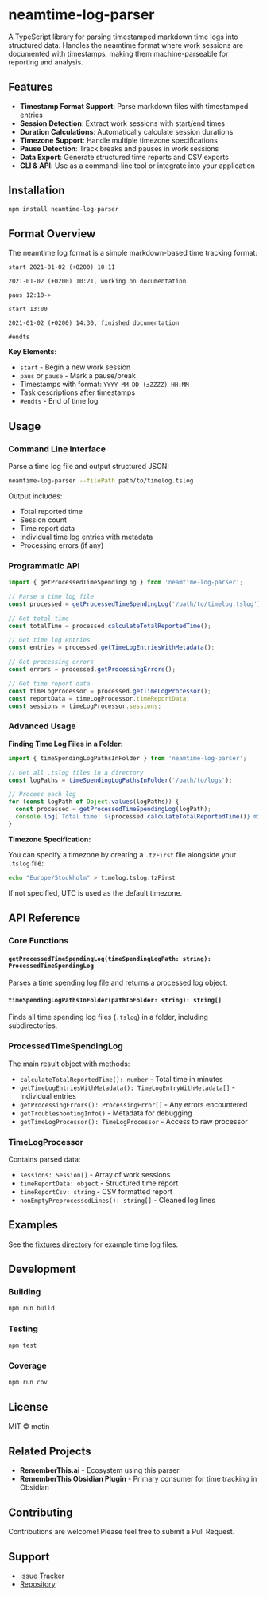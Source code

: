 # neamtime-log-parser

A TypeScript library for parsing timestamped markdown time logs into structured data. Handles the neamtime format where work sessions are documented with timestamps, making them machine-parseable for reporting and analysis.

## Features

- **Timestamp Format Support**: Parse markdown files with timestamped entries
- **Session Detection**: Extract work sessions with start/end times
- **Duration Calculations**: Automatically calculate session durations
- **Timezone Support**: Handle multiple timezone specifications
- **Pause Detection**: Track breaks and pauses in work sessions
- **Data Export**: Generate structured time reports and CSV exports
- **CLI & API**: Use as a command-line tool or integrate into your application

## Installation

```bash
npm install neamtime-log-parser
```

## Format Overview

The neamtime log format is a simple markdown-based time tracking format:

```
start 2021-01-02 (+0200) 10:11

2021-01-02 (+0200) 10:21, working on documentation

paus 12:10->

start 13:00

2021-01-02 (+0200) 14:30, finished documentation

#endts
```

**Key Elements:**
- `start` - Begin a new work session
- `paus` or `pause` - Mark a pause/break
- Timestamps with format: `YYYY-MM-DD (±ZZZZ) HH:MM`
- Task descriptions after timestamps
- `#endts` - End of time log

## Usage

### Command Line Interface

Parse a time log file and output structured JSON:

```bash
neamtime-log-parser --filePath path/to/timelog.tslog
```

Output includes:
- Total reported time
- Session count
- Time report data
- Individual time log entries with metadata
- Processing errors (if any)

### Programmatic API

```typescript
import { getProcessedTimeSpendingLog } from 'neamtime-log-parser';

// Parse a time log file
const processed = getProcessedTimeSpendingLog('/path/to/timelog.tslog');

// Get total time
const totalTime = processed.calculateTotalReportedTime();

// Get time log entries
const entries = processed.getTimeLogEntriesWithMetadata();

// Get processing errors
const errors = processed.getProcessingErrors();

// Get time report data
const timeLogProcessor = processed.getTimeLogProcessor();
const reportData = timeLogProcessor.timeReportData;
const sessions = timeLogProcessor.sessions;
```

### Advanced Usage

**Finding Time Log Files in a Folder:**

```typescript
import { timeSpendingLogPathsInFolder } from 'neamtime-log-parser';

// Get all .tslog files in a directory
const logPaths = timeSpendingLogPathsInFolder('/path/to/logs');

// Process each log
for (const logPath of Object.values(logPaths)) {
  const processed = getProcessedTimeSpendingLog(logPath);
  console.log(`Total time: ${processed.calculateTotalReportedTime()} minutes`);
}
```

**Timezone Specification:**

You can specify a timezone by creating a `.tzFirst` file alongside your `.tslog` file:

```bash
echo "Europe/Stockholm" > timelog.tslog.tzFirst
```

If not specified, UTC is used as the default timezone.

## API Reference

### Core Functions

#### `getProcessedTimeSpendingLog(timeSpendingLogPath: string): ProcessedTimeSpendingLog`

Parses a time spending log file and returns a processed log object.

#### `timeSpendingLogPathsInFolder(pathToFolder: string): string[]`

Finds all time spending log files (`.tslog`) in a folder, including subdirectories.

### ProcessedTimeSpendingLog

The main result object with methods:

- `calculateTotalReportedTime(): number` - Total time in minutes
- `getTimeLogEntriesWithMetadata(): TimeLogEntryWithMetadata[]` - Individual entries
- `getProcessingErrors(): ProcessingError[]` - Any errors encountered
- `getTroubleshootingInfo()` - Metadata for debugging
- `getTimeLogProcessor(): TimeLogProcessor` - Access to raw processor

### TimeLogProcessor

Contains parsed data:

- `sessions: Session[]` - Array of work sessions
- `timeReportData: object` - Structured time report
- `timeReportCsv: string` - CSV formatted report
- `nonEmptyPreprocessedLines(): string[]` - Cleaned log lines

## Examples

See the [fixtures directory](./fixtures/correct/basics) for example time log files.

## Development

### Building

```bash
npm run build
```

### Testing

```bash
npm test
```

### Coverage

```bash
npm run cov
```

## License

MIT © motin

## Related Projects

- **RememberThis.ai** - Ecosystem using this parser
- **RememberThis Obsidian Plugin** - Primary consumer for time tracking in Obsidian

## Contributing

Contributions are welcome! Please feel free to submit a Pull Request.

## Support

- [Issue Tracker](https://github.com/motin/neamtime-log-parser/issues)
- [Repository](https://github.com/motin/neamtime-log-parser)
